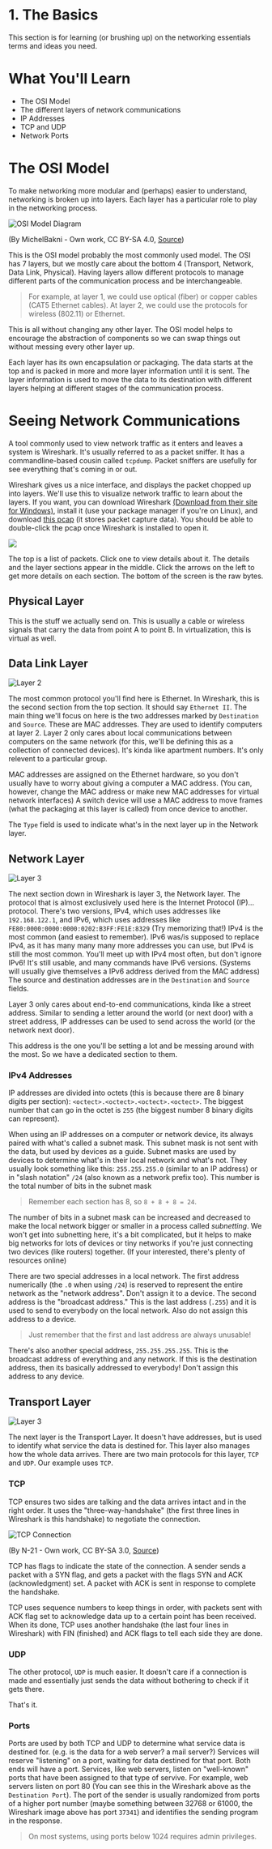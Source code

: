 # 1. The Basics

This section is for learning (or brushing up) on the networking essentials terms and ideas you need. 

# What You'll Learn

* The OSI Model 
* The different layers of network communications 
* IP Addresses 
* TCP and UDP 
* Network Ports 

# The OSI Model

To make networking more modular and (perhaps) easier to understand, networking is broken up into layers. Each layer has a particular role to play in the networking process.

![OSI Model Diagram](https://upload.wikimedia.org/wikipedia/commons/5/5b/OSI_Model_-_en.png)

(By MichelBakni - Own work, CC BY-SA 4.0, [Source](https://commons.wikimedia.org/w/index.php?curid=66641106))

This is the OSI model probably the most commonly used model. The OSI has 7 layers, but we mostly care about the bottom 4 (Transport, Network, Data Link, Physical). Having layers allow different protocols to manage different parts of the communication process and be interchangeable. 

> For example, at layer 1, we could use optical (fiber) or copper cables (CAT5 Ethernet cables). At layer 2, we could use the protocols for wireless (802.11) or Ethernet. 

This is all without changing any other layer. The OSI model helps to encourage the abstraction of components so we can swap things out without messing every other layer up.

Each layer has its own encapsulation or packaging. The data starts at the top and is packed in more and more layer information until it is sent. The layer information is used to move the data to its destination with different layers helping at different stages of the communication process.

# Seeing Network Communications 

A tool commonly used to view network traffic as it enters and leaves a system is Wireshark. It's usually referred to as a packet sniffer. It has a commandline-based cousin called `tcpdump`. Packet sniffers are usefully for see everything that's coming in or out.

Wireshark gives us a nice interface, and displays the packet chopped up into layers. We'll use this to visualize network traffic to learn about the layers. If you want, you can download Wireshark [(Download from their site for Windows)](https://www.wireshark.org/), install it (use your package manager if you're on Linux), and download [this pcap](data/http.pcap) (it stores packet capture data). You should be able to double-click the pcap once Wireshark is installed to open it.

![](images/wireshark1.png)

The top is a list of packets. Click one to view details about it. The details and the layer sections appear in the middle. Click the arrows on the left to get more details on each section. The bottom of the screen is the raw bytes.

## Physical Layer

This is the stuff we actually send on. This is usually a cable or wireless signals that carry the data from point A to point B. In virtualization, this is virtual as well.

## Data Link Layer

![Layer 2](images/wireshark2.png)

The most common protocol you'll find here is Ethernet. In Wireshark, this is the second section from the top section. It should say `Ethernet II`. The main thing we'll focus on here is the two addresses marked by `Destination` and `Source`. These are MAC addresses. They are used to identify computers at layer 2. Layer 2 only cares about local communications between computers on the same network (for this, we'll be defining this as a collection of connected devices). It's kinda like apartment numbers. It's only relevent to a particular group. 

MAC addresses are assigned on the Ethernet hardware, so you don't usually have to worry about giving a computer a MAC address. (You can, however, change the MAC address or make new MAC addresses for virtual network interfaces) A switch device will use a MAC address to move frames (what the packaging at this layer is called) from once device to another.

The `Type` field is used to indicate what's in the next layer up in the Network layer.

## Network Layer

![Layer 3](images/wireshark3.png)

The next section down in Wireshark is layer 3, the Network layer. The protocol that is almost exclusively used here is the Internet Protocol (IP)... protocol. There's two versions, IPv4, which uses addresses like `192.168.122.1`, and IPv6, which uses addresses like `FE80:0000:0000:0000:0202:B3FF:FE1E:8329` (Try memorizing that!) IPv4 is the most common (and easiest to remember). IPv6 was/is supposed to replace IPv4, as it has many many many more addresses you can use, but IPv4 is still the most common. You'll meet up with IPv4 most often, but don't ignore IPv6! It's still usable, and many commands have IPv6 versions. (Systems will usually give themselves a IPv6 address derived from the MAC address) The source and destination addresses are in the `Destination` and `Source` fields.

Layer 3 only cares about end-to-end communications, kinda like a street address. Similar to sending a letter around the world (or next door) with a street address, IP addresses can be used to send across the world (or the network next door). 

This address is the one you'll be setting a lot and be messing around with the most. So we have a dedicated section to them.

### IPv4 Addresses

IP addresses are divided into octets (this is because there are 8 binary digits per section): `<octect>.<octect>.<octect>.<octect>`. The biggest number that can go in the octet is `255` (the biggest number 8 binary digits can represent). 

When using an IP addresses on a computer or network device, its always paired with what's called a subnet mask. This subnet mask is not sent with the data, but used by devices as a guide. Subnet masks are used by devices to determine what's in their local network and what's not. They usually look something like this: `255.255.255.0` (similar to an IP address) or in "slash notation" `/24` (also known as a network prefix too). This number is the total number of bits in the subnet mask 

> Remember each section has 8, so `8 + 8 + 8 = 24`. 

The number of bits in a subnet mask can be increased and decreased to make the local network bigger or smaller in a process called _subnetting_. We won't get into subnetting here, it's a bit complicated, but it helps to make big networks for lots of devices or tiny networks if you're just connecting two devices (like routers) together. (If your interested, there's plenty of resources online) 

There are two special addresses in a local network. The first address numerically (the `.0` when using `/24`) is reserved to represent the entire network as the "network address". Don't assign it to a device. The second address is the "broadcast address." This is the last address (`.255`) and it is used to send to everybody on the local network. Also do not assign this address to a device.

> Just remember that the first and last address are always unusable!

There's also another special address, `255.255.255.255`. This is the broadcast address of everything and any network. If this is the destination address, then its basically addressed to everybody! Don't assign this address to any device.

## Transport Layer

![Layer 3](images/wireshark4.png)

The next layer is the Transport Layer. It doesn't have addresses, but is used to identify what service the data is destined for. This layer also manages how the whole data arrives. There are two main protocols for this layer, `TCP` and `UDP`. Our example uses `TCP`. 

### TCP

TCP ensures two sides are talking and the data arrives intact and in the right order. It uses the "three-way-handshake" (the first three lines in Wireshark is this handshake) to negotiate the connection. 

![TCP Connection](https://upload.wikimedia.org/wikipedia/commons/thumb/3/32/Tcp_normal_2.png/1024px-Tcp_normal_2.png)

(By N-21 - Own work, CC BY-SA 3.0, [Source](https://commons.wikimedia.org/w/index.php?curid=7972116))

TCP has flags to indicate the state of the connection. A sender sends a packet with a SYN flag, and gets a packet with the flags SYN and ACK (acknowledgment) set. A packet with ACK is sent in response to complete the handshake. 

TCP uses sequence numbers to keep things in order, with packets sent with ACK flag set to acknowledge data up to a certain point has been received. When its done, TCP uses another handshake (the last four lines in Wireshark) with FIN (finished) and ACK flags to tell each side they are done.

### UDP

The other protocol, `UDP` is much easier. It doesn't care if a connection is made and essentially just sends the data without bothering to check if it gets there.

That's it.

### Ports

Ports are used by both TCP and UDP to determine what service data is destined for. (e.g. is the data for a web server? a mail server?) Services will reserve "listening" on a port, waiting for data destined for that port. Both ends will have a port. Services, like web servers, listen on "well-known" ports that have been assigned to that type of servive. For example, web servers listen on port 80 (You can see this in the Wireshark above as the `Destination Port`). The port of the sender is usually randomized from ports of a higher port number (maybe something between 32768 or 61000, the Wireshark image above has port `37341`) and identifies the sending program in the response.

> On most systems, using ports below 1024 requires admin privileges.
